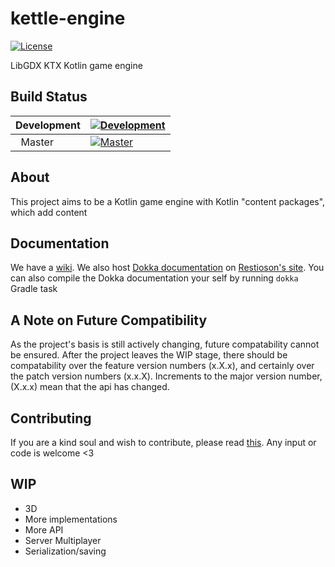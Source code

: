 # kettle-engine
[![License](https://img.shields.io/github/license/Restioson/kettle-engine.svg "License")](https://github.com/Restioson/kettle-engine/LICENSE.md)

LibGDX KTX Kotlin game engine

## Build Status
|Development|[![Development](https://travis-ci.org/Restioson/kettle-engine.svg?branch=development "Development Branch")](https://travis-ci.org/Restioson/kettle-engine/)|
|-----------|---------------------------------------------------------------------------------------------------------|
|   Master  |[![Master](https://travis-ci.org/Restioson/kettle-engine.svg?branch=master "Master Branch")](https://travis-ci.org/Restioson/kettle-engine/)|

## About
This project aims to be a Kotlin game engine with Kotlin "content packages", which add content

## Documentation
We have a [wiki](https://github.com/Restioson/kettle-engine/wiki). We also host [Dokka documentation](https://restioson.github.io/docs/kettle-engine/) on [Restioson's site](https://restioson.github.io). You can also compile the Dokka documentation your self by running `dokka` Gradle task

## A Note on Future Compatibility
As the project's basis is still actively changing, future compatability cannot be ensured. After the project leaves the WIP stage, there should be compatability over the feature version numbers (x.X.x), and certainly over the patch version numbers (x.x.X). Increments to the major version number, (X.x.x) mean that the api has changed.

## Contributing
If you are a kind soul and wish to contribute, please read [this](https://github.com/Restioson/kettle-engine/wiki/Contributing). Any input or code is welcome <3

## WIP
- 3D
- More implementations
- More API
- Server Multiplayer
- Serialization/saving
